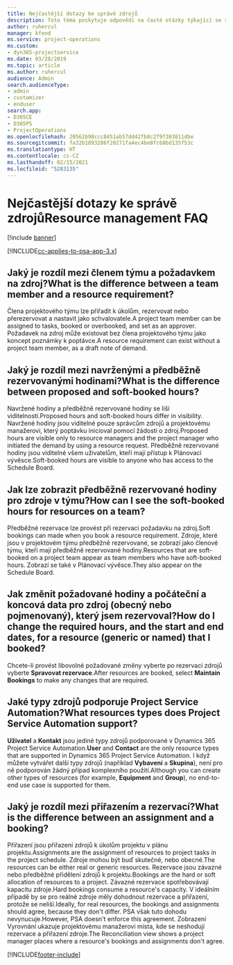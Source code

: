 ```yaml
---
title: Nejčastější dotazy ke správě zdrojů
description: Toto téma poskytuje odpovědi na časté otázky týkající se správy zdrojů.
author: ruhercul
manager: kfend
ms.service: project-operations
ms.custom:
- dyn365-projectservice
ms.date: 03/28/2019
ms.topic: article
ms.author: ruhercul
audience: Admin
search.audienceType:
- admin
- customizer
- enduser
search.app:
- D365CE
- D365PS
- ProjectOperations
ms.openlocfilehash: 20562b98ccc8451ab57dd42fb8c2f9f303811dbe
ms.sourcegitcommit: fa32b1893286f20271fa4ec4be8fc68bd135f53c
ms.translationtype: HT
ms.contentlocale: cs-CZ
ms.lasthandoff: 02/15/2021
ms.locfileid: "5283135"
---
```

# <a name="resource-management-faq"></a><span data-ttu-id="a1506-103">Nejčastější dotazy ke správě zdrojů</span><span class="sxs-lookup"><span data-stu-id="a1506-103">Resource management FAQ</span></span>

[!include [banner](../includes/psa-now-project-operations.md)]

[!INCLUDE[cc-applies-to-psa-app-3.x](../includes/cc-applies-to-psa-app-3x.md)]

## <a name="what-is-the-difference-between-a-team-member-and-a-resource-requirement"></a><span data-ttu-id="a1506-104">Jaký je rozdíl mezi členem týmu a požadavkem na zdroj?</span><span class="sxs-lookup"><span data-stu-id="a1506-104">What is the difference between a team member and a resource requirement?</span></span>

<span data-ttu-id="a1506-105">Člena projektového týmu lze přiřadit k úkolům, rezervovat nebo přerezervovat a nastavit jako schvalovatele.</span><span class="sxs-lookup"><span data-stu-id="a1506-105">A project team member can be assigned to tasks, booked or overbooked, and set as an approver.</span></span> <span data-ttu-id="a1506-106">Požadavek na zdroj může existovat bez člena projektového týmu jako koncept poznámky k poptávce.</span><span class="sxs-lookup"><span data-stu-id="a1506-106">A resource requirement can exist without a project team member, as a draft note of demand.</span></span> 

## <a name="what-is-the-difference-between-proposed-and-soft-booked-hours"></a><span data-ttu-id="a1506-107">Jaký je rozdíl mezi navrženými a předběžně rezervovanými hodinami?</span><span class="sxs-lookup"><span data-stu-id="a1506-107">What is the difference between proposed and soft-booked hours?</span></span>

<span data-ttu-id="a1506-108">Navržené hodiny a předběžně rezervované hodiny se liší viditelností.</span><span class="sxs-lookup"><span data-stu-id="a1506-108">Proposed hours and soft-booked hours differ in visibility.</span></span> <span data-ttu-id="a1506-109">Navržené hodiny jsou viditelné pouze správcům zdrojů a projektovému manažerovi, který poptávku inicioval pomocí žádosti o zdroj.</span><span class="sxs-lookup"><span data-stu-id="a1506-109">Proposed hours are visible only to resource managers and the project manager who initiated the demand by using a resource request.</span></span> <span data-ttu-id="a1506-110">Předběžně rezervované hodiny jsou viditelné všem uživatelům, kteří mají přístup k Plánovací vývěsce.</span><span class="sxs-lookup"><span data-stu-id="a1506-110">Soft-booked hours are visible to anyone who has access to the Schedule Board.</span></span>

## <a name="how-can-i-see-the-soft-booked-hours-for-resources-on-a-team"></a><span data-ttu-id="a1506-111">Jak lze zobrazit předběžně rezervované hodiny pro zdroje v týmu?</span><span class="sxs-lookup"><span data-stu-id="a1506-111">How can I see the soft-booked hours for resources on a team?</span></span>

<span data-ttu-id="a1506-112">Předběžné rezervace lze provést při rezervaci požadavku na zdroj.</span><span class="sxs-lookup"><span data-stu-id="a1506-112">Soft bookings can made when you book a resource requirement.</span></span> <span data-ttu-id="a1506-113">Zdroje, které jsou v projektovém týmu předběžně rezervované, se zobrazí jako členové týmu, kteří mají předběžně rezervované hodiny.</span><span class="sxs-lookup"><span data-stu-id="a1506-113">Resources that are soft-booked on a project team appear as team members who have soft-booked hours.</span></span> <span data-ttu-id="a1506-114">Zobrazí se také v Plánovací vývěsce.</span><span class="sxs-lookup"><span data-stu-id="a1506-114">They also appear on the Schedule Board.</span></span>

## <a name="how-do-i-change-the-required-hours-and-the-start-and-end-dates-for-a-resource-generic-or-named-that-i-booked"></a><span data-ttu-id="a1506-115">Jak změnit požadované hodiny a počáteční a koncová data pro zdroj (obecný nebo pojmenovaný), který jsem rezervoval?</span><span class="sxs-lookup"><span data-stu-id="a1506-115">How do I change the required hours, and the start and end dates, for a resource (generic or named) that I booked?</span></span>

<span data-ttu-id="a1506-116">Chcete-li provést libovolné požadované změny vyberte po rezervaci zdrojů vyberte **Spravovat rezervace**.</span><span class="sxs-lookup"><span data-stu-id="a1506-116">After resources are booked, select **Maintain Bookings** to make any changes that are required.</span></span>

## <a name="what-resources-types-does-project-service-automation-support"></a><span data-ttu-id="a1506-117">Jaké typy zdrojů podporuje Project Service Automation?</span><span class="sxs-lookup"><span data-stu-id="a1506-117">What resources types does Project Service Automation support?</span></span>

<span data-ttu-id="a1506-118">**Uživatel** a **Kontakt** jsou jediné typy zdrojů podporované v Dynamics 365 Project Service Automation.</span><span class="sxs-lookup"><span data-stu-id="a1506-118">**User** and **Contact** are the only resource types that are supported in Dynamics 365 Project Service Automation.</span></span> <span data-ttu-id="a1506-119">I když můžete vytvářet další typy zdrojů (například **Vybavení** a **Skupina**), není pro ně podporován žádný případ komplexního použití.</span><span class="sxs-lookup"><span data-stu-id="a1506-119">Although you can create other types of resources (for example, **Equipment** and **Group**), no end-to-end use case is supported for them.</span></span>

## <a name="what-is-the-difference-between-an-assignment-and-a-booking"></a><span data-ttu-id="a1506-120">Jaký je rozdíl mezi přiřazením a rezervací?</span><span class="sxs-lookup"><span data-stu-id="a1506-120">What is the difference between an assignment and a booking?</span></span>

<span data-ttu-id="a1506-121">Přiřazení jsou přiřazení zdrojů k úkolům projektu v plánu projektu.</span><span class="sxs-lookup"><span data-stu-id="a1506-121">Assignments are the assignment of resources to project tasks in the project schedule.</span></span> <span data-ttu-id="a1506-122">Zdroje mohou být buď skutečné, nebo obecné.</span><span class="sxs-lookup"><span data-stu-id="a1506-122">The resources can be either real or generic resources.</span></span> <span data-ttu-id="a1506-123">Rezervace jsou závazné nebo předběžné přidělení zdrojů k projektu.</span><span class="sxs-lookup"><span data-stu-id="a1506-123">Bookings are the hard or soft allocation of resources to a project.</span></span> <span data-ttu-id="a1506-124">Závazné rezervace spotřebovávají kapacitu zdroje.</span><span class="sxs-lookup"><span data-stu-id="a1506-124">Hard bookings consume a resource's capacity.</span></span> <span data-ttu-id="a1506-125">V ideálním případě by se pro reálné zdroje měly dohodnout rezervace a přiřazení, protože se neliší.</span><span class="sxs-lookup"><span data-stu-id="a1506-125">Ideally, for real resources, the bookings and assignments should agree, because they don't differ.</span></span> <span data-ttu-id="a1506-126">PSA však tuto dohodu nevynucuje.</span><span class="sxs-lookup"><span data-stu-id="a1506-126">However, PSA doesn't enforce this agreement.</span></span> <span data-ttu-id="a1506-127">Zobrazení Vyrovnání ukazuje projektovému manažerovi místa, kde se neshodují rezervace a přiřazení zdroje.</span><span class="sxs-lookup"><span data-stu-id="a1506-127">The Reconciliation view shows a project manager places where a resource's bookings and assignments don't agree.</span></span>


[!INCLUDE[footer-include](../includes/footer-banner.md)]